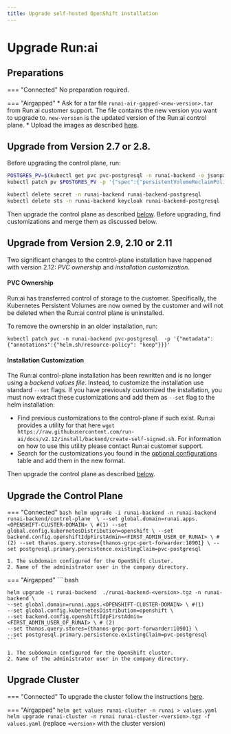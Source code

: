 ```yaml
---
title: Upgrade self-hosted OpenShift installation
---
```

# Upgrade Run:ai 

## Preparations

=== "Connected"
    No preparation required.

=== "Airgapped" 
    * Ask for a tar file `runai-air-gapped-<new-version>.tar` from Run:ai customer support. The file contains the new version you want to upgrade to. `new-version` is the updated version of the Run:ai control plane.
    * Upload the images as described [here](preparations.md#runai-software-files).

## Upgrade from Version 2.7 or 2.8.

Before upgrading the control plane, run: 

``` bash
POSTGRES_PV=$(kubectl get pvc pvc-postgresql -n runai-backend -o jsonpath='{.spec.volumeName}')
kubectl patch pv $POSTGRES_PV -p '{"spec":{"persistentVolumeReclaimPolicy":"Retain"}}'

kubectl delete secret -n runai-backend runai-backend-postgresql
kubectl delete sts -n runai-backend keycloak runai-backend-postgresql
```

Then upgrade the control plane as described [below](#upgrade-the-control-plane). Before upgrading, find customizations and merge them as discussed below. 

## Upgrade from Version 2.9, 2.10 or 2.11

Two significant changes to the control-plane installation have happened with version 2.12: _PVC ownership_ and _installation customization_. 
#### PVC Ownership

Run:ai has transferred control of storage to the customer. Specifically, the Kubernetes Persistent Volumes are now owned by the customer and will not be deleted when the Run:ai control plane is uninstalled. 

To remove the ownership in an older installation, run:

```
kubectl patch pvc -n runai-backend pvc-postgresql  -p '{"metadata": {"annotations":{"helm.sh/resource-policy": "keep"}}}'
```

#### Installation Customization

The Run:ai control-plane installation has been rewritten and is no longer using a _backend values file_. Instead, to customize the installation use standard `--set` flags. If you have previously customized the installation, you must now extract these customizations and add them as `--set` flag to the helm installation:

* Find previous customizations to the control-plane if such exist. Run:ai provides a utility for that here `wget https://raw.githubusercontent.com/run-ai/docs/v2.12/install/backend/create-self-signed.sh`. For information on how to use this utility please contact Run:ai customer support. 
* Search for the customizations you found in the [optional configurations](./backend.md#optional-additional-configurations) table and add them in the new format.  



Then upgrade the control plane as described [below](#upgrade-the-control-plane). 

## Upgrade the Control Plane

=== "Connected"
    ``` bash
    helm upgrade -i runai-backend -n runai-backend runai-backend/control-plane  \
    --set global.domain=runai.apps.<OPENSHIFT-CLUSTER-DOMAIN> \ #(1)
    --set global.config.kubernetesDistribution=openshift \
    --set backend.config.openshiftIdpFirstAdmin=<FIRST_ADMIN_USER_OF_RUNAI> \ # (2)
    --set thanos.query.stores={thanos-grpc-port-forwarder:10901} \
    --set postgresql.primary.persistence.existingClaim=pvc-postgresql
    ```

    1. The subdomain configured for the OpenShift cluster.
    2. Name of the administrator user in the company directory.

=== "Airgapped"
    ``` bash

    helm upgrade -i runai-backend  ./runai-backend-<version>.tgz -n runai-backend \
    --set global.domain=runai.apps.<OPENSHIFT-CLUSTER-DOMAIN> \ #(1)
    --set global.config.kubernetesDistribution=openshift \
    --set backend.config.openshiftIdpFirstAdmin=<FIRST_ADMIN_USER_OF_RUNAI> \ # (2)
    --set thanos.query.stores={thanos-grpc-port-forwarder:10901} \
    --set postgresql.primary.persistence.existingClaim=pvc-postgresql
    ```

    1. The subdomain configured for the OpenShift cluster.
    2. Name of the administrator user in the company directory.

## Upgrade Cluster 

=== "Connected"
    To upgrade the cluster follow the instructions [here](../../cluster-setup/cluster-upgrade.md).

=== "Airgapped"
    ```
    helm get values runai-cluster -n runai > values.yaml
    helm upgrade runai-cluster -n runai runai-cluster-<version>.tgz -f values.yaml
    ```
    (replace `<version>` with the cluster version)